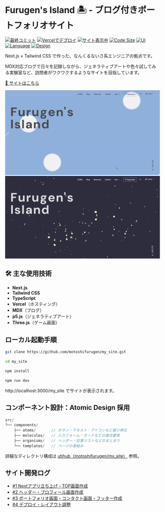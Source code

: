 # Furugen's Island 🏝️ - ブログ付きポートフォリオサイト

[![最終コミット](https://img.shields.io/github/last-commit/motoshifurugen/my_site?style=flat-square)](https://github.com/motoshifurugen/my_site/commits/main)
[![Vercelでデプロイ](https://img.shields.io/badge/Deploy-Vercel-black?logo=vercel&style=flat-square)](https://vercel.com)
[![サイト表示中](https://img.shields.io/website?url=https%3A%2F%2Ffurugen-island.com%2Fmy_site&style=flat-square)](https://furugen-island.com/my_site)
[![Code Size](https://img.shields.io/github/languages/code-size/motoshifurugen/my_site?style=flat-square)](https://github.com/motoshifurugen/my_site)
[![UI](https://img.shields.io/badge/UI-TailwindCSS-38bdf8?style=flat-square&logo=tailwindcss&logoColor=white)]()
[![Language](https://img.shields.io/badge/Language-TypeScript-3178c6?logo=typescript&logoColor=white&style=flat-square)]()
[![Design](https://img.shields.io/badge/Design-Atomic%20Design-4caf50?style=flat-square)]()

Next.js × Tailwind CSS で作った、なんくるないさ系エンジニアの拠点です。

MDX対応ブログで日々を記録しながら、ジェネラティブアートや色々試してみる実験室など、訪問者がワクワクするようなサイトを目指しています。

[🚀 サイトはこちら](https://furugen-island.com/my_site)

<a href="https://furugen-island.com/my_site">![Light Mode Home](https://raw.githubusercontent.com/motoshifurugen/my_site/main/img/light_home.gif)![Dark Mode Home](https://raw.githubusercontent.com/motoshifurugen/my_site/main/img/dark_home.gif)</a>

## 🛠️ 主な使用技術
- **Next.js**
- **Tailwind CSS**
- **TypeScript**
- **Vercel**（ホスティング）
- **MDX**（ブログ）
- **p5.js**（ジェネラティブアート）
- **Three.js**（ゲーム画面）

## ローカル起動手順

```bash
git clone https://github.com/motoshifurugen/my_site.git
```

```bash
cd my_site
```

```bash
npm install
```

```bash
npm run dev
```

http://localhost:3000/my_site でサイトが表示されます。

## コンポーネント設計：Atomic Design 採用

```cpp
src/
└── components/
    ├── atoms/       // ボタン・テキスト・アイコンなど最小単位
    ├── molecules/   // 入力フォーム・カードなどの複合要素
    ├── organisms/   // ヘッダー・記事リストなどのまとまり
    └── templates/   // ページの骨組み
```

詳細なディレクトリ構成は [utihub（motoshifurugen/my_site）](https://uithub.com/motoshifurugen/my_site) 参照。

## サイト開発ログ

- [#1 Nextアプリ立ち上げ・TOP画面作成](https://furugen-island.com/my_site/blog/create_my_site)
- [#2 ヘッダー・プロフィール画面作成](https://furugen-island.com/my_site/blog/create_my_site_2) 
- [#3 ポートフォリオ画面・コンタクト画面・フッター作成](https://furugen-island.com/my_site/blog/create_my_site_3)
- [#4 デプロイ・レイアウト調整](https://furugen-island.com/my_site/blog/create_my_site_4)
